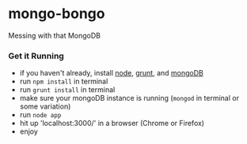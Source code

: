 mongo-bongo
===========

Messing with that MongoDB

### Get it Running

* if you haven't already, install [node](http://nodejs.org/), [grunt](http://gruntjs.com/), and [mongoDB](http://www.mongodb.org/)
* run `npm install` in terminal
* run `grunt install` in terminal
* make sure your mongoDB instance is running (`mongod` in terminal or some variation)
* run `node app`
* hit up 'localhost:3000/' in a browser (Chrome or Firefox)
* enjoy